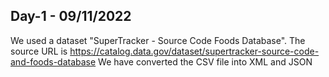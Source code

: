 ## Day-1 - 09/11/2022
We used a dataset "SuperTracker - Source Code Foods Database".
The source URL is https://catalog.data.gov/dataset/supertracker-source-code-and-foods-database
We have converted the CSV file into XML and JSON
